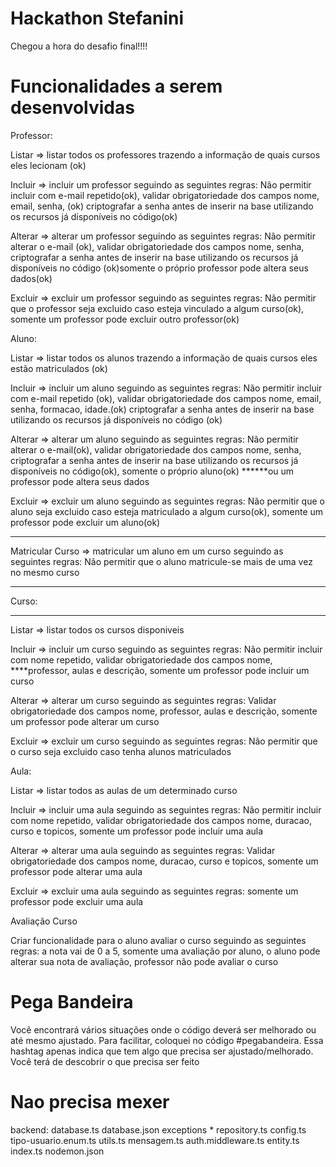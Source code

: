 # Hackathon Stefanini

Chegou a hora do desafio final!!!!

# Funcionalidades a serem desenvolvidas

Professor:

Listar => listar todos os professores trazendo a informação de quais cursos eles lecionam (ok)

Incluir => incluir um professor seguindo as seguintes regras: Não permitir incluir com e-mail repetido(ok), validar obrigatoriedade dos campos nome, email, senha, (ok) criptografar a senha antes de inserir na base utilizando os recursos já disponíveis no código(ok)

Alterar => alterar um professor seguindo as seguintes regras: Não permitir alterar o e-mail (ok), validar obrigatoriedade dos campos nome, senha, criptografar a senha antes de inserir na base utilizando os recursos já disponíveis no código (ok)somente o próprio professor pode altera seus dados(ok)

Excluir => excluir um professor seguindo as seguintes regras: Não permitir que o professor seja excluido caso esteja vinculado a algum curso(ok), somente um professor pode excluir outro professor(ok)

Aluno:

Listar => listar todos os alunos trazendo a informação de quais cursos eles estão matriculados (ok)

Incluir => incluir um aluno seguindo as seguintes regras: Não permitir incluir com e-mail repetido (ok), validar obrigatoriedade dos campos nome, email, senha, formacao, idade.(ok) criptografar a senha antes de inserir na base utilizando os recursos já disponíveis no código (ok)

Alterar => alterar um aluno seguindo as seguintes regras: Não permitir alterar o e-mail(ok), validar obrigatoriedade dos campos nome, senha, criptografar a senha antes de inserir na base utilizando os recursos já disponíveis no código(ok), somente o próprio aluno(ok) 
******ou um professor pode altera seus dados

Excluir => excluir um aluno seguindo as seguintes regras: Não permitir que o aluno seja excluido caso esteja matriculado a algum curso(ok), somente um professor pode excluir um aluno(ok)

********
Matricular Curso => matricular um aluno em um curso seguindo as seguintes regras: Não permitir que o aluno matricule-se mais de uma vez no mesmo curso
******

Curso:
****
Listar => listar todos os cursos disponiveis

Incluir => incluir um curso seguindo as seguintes regras: Não permitir incluir com nome repetido, validar obrigatoriedade dos campos nome, ****professor, aulas e descrição, somente um professor pode incluir um curso

Alterar => alterar um curso seguindo as seguintes regras: Validar obrigatoriedade dos campos nome, professor, aulas e descrição, somente um professor pode alterar um curso

Excluir => excluir um curso seguindo as seguintes regras: Não permitir que o curso seja excluido caso tenha alunos matriculados

Aula:

Listar => listar todos as aulas de um determinado curso

Incluir => incluir uma aula seguindo as seguintes regras: Não permitir incluir com nome repetido, validar obrigatoriedade dos campos nome, duracao, curso e topicos, somente um professor pode incluir uma aula

Alterar => alterar uma aula seguindo as seguintes regras: Validar obrigatoriedade dos campos nome, duracao, curso e topicos, somente um professor pode alterar uma aula

Excluir => excluir uma aula seguindo as seguintes regras: somente um professor pode excluir uma aula

Avaliação Curso

Criar funcionalidade para o aluno avaliar o curso seguindo as seguintes regras: a nota vai de 0 a 5, somente uma avaliação por aluno, o aluno pode alterar sua nota de avaliação, professor não pode avaliar o curso

# Pega Bandeira

Você encontrará vários situações onde o código deverá ser melhorado  ou até mesmo ajustado.
Para facilitar, coloquei no código #pegabandeira. Essa hashtag apenas indica que tem algo que precisa ser ajustado/melhorado.
Você terá de descobrir o que precisa ser feito

# Nao precisa mexer

backend:
database.ts
database.json
exceptions \*
repository.ts
config.ts
tipo-usuario.enum.ts
utils.ts
mensagem.ts
auth.middleware.ts
entity.ts
index.ts
nodemon.json
